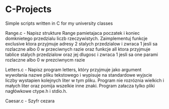 # C-Projects
Simple scripts written in C for my university classes

Range.c - Napisz strukture Range pamietajaca poczatek i koniec domknietego przedzialu liczb rzeczywistych. 
Zaimplementuj funkcje  exclusive ktora przyjmuje adresy 2 stalych przedzialow i zwraca 1 jesli sa rozlaczne albo 0 w przeciwnych razie
oraz funkcje all ktora przyjmuje tablice stalych przedzialow oraz jej dlugosc i zwraca 1 jesli sa one parami rozlaczne albo 0 w prezciwnycm razie

Letters.c - Napisz program letters, który przyjmuje jako argument wywołania nazwe pliku tekstowego i wypisuje
na standardowe wyjscie liczby wystapien kolejnych liter w tym pliku. Program nie rozróznia wielkich i
małych liter oraz pomija wszelkie inne znaki. Program załacza tylko pliki nagłówkowe ctype.h i stdio.h.

Caesar.c - Szyfr cezara
